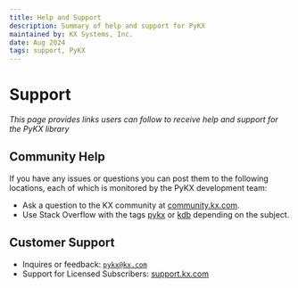 ```yaml
---
title: Help and Support
description: Summary of help and support for PyKX
maintained by: KX Systems, Inc.
date: Aug 2024
tags: support, PyKX
---
```

# Support

_This page provides links users can follow to receive help and support for the PyKX library_

## Community Help

If you have any issues or questions you can post them to the following locations, each of which is monitored by the PyKX development team:

- Ask a question to the KX community at [community.kx.com](https://community.kx.com/t5/PyKX/bd-p/PyKX).
- Use Stack Overflow with the tags [pykx](https://stackoverflow.com/questions/tagged/pykx) or [kdb](https://stackoverflow.com/questions/tagged/kdb) depending on the subject.

## Customer Support

* Inquires or feedback: [`pykx@kx.com`](mailto:pykx@kx.com)
* Support for Licensed Subscribers: [support.kx.com](https://support.kx.com/support/home)
